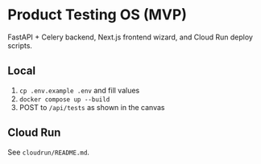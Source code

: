 # Product Testing OS (MVP)

FastAPI  + Celery backend, Next.js frontend wizard, and Cloud Run deploy scripts.

## Local
1) `cp .env.example .env` and fill values
2) `docker compose up --build`
3) POST to `/api/tests` as shown in the canvas

## Cloud Run
See `cloudrun/README.md`.

